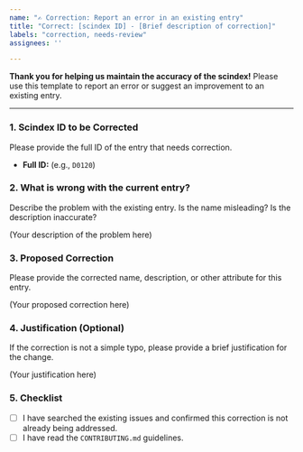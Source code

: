 ```yaml
---
name: "✍️ Correction: Report an error in an existing entry"
title: "Correct: [scindex ID] - [Brief description of correction]"
labels: "correction, needs-review"
assignees: ''

---
```


**Thank you for helping us maintain the accuracy of the scindex!** Please use this template to report an error or suggest an improvement to an existing entry.

---

### 1. Scindex ID to be Corrected

Please provide the full ID of the entry that needs correction.

- **Full ID:** (e.g., `D0120`)

### 2. What is wrong with the current entry?

Describe the problem with the existing entry. Is the name misleading? Is the description inaccurate?

(Your description of the problem here)

### 3. Proposed Correction

Please provide the corrected name, description, or other attribute for this entry.

(Your proposed correction here)

### 4. Justification (Optional)

If the correction is not a simple typo, please provide a brief justification for the change.

(Your justification here)

### 5. Checklist
- [ ] I have searched the existing issues and confirmed this correction is not already being addressed.
- [ ] I have read the `CONTRIBUTING.md` guidelines.